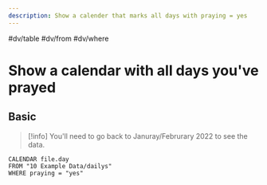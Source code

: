 ```yaml
---
description: Show a calender that marks all days with praying = yes
---
```

#dv/table #dv/from #dv/where 

# Show a calendar with all days you've prayed

## Basic 

> [!info]
> You'll need to go back to Januray/Februrary 2022 to see the data.

```dataview
CALENDAR file.day
FROM "10 Example Data/dailys"
WHERE praying = "yes"
```